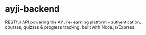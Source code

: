 # ayji-backend
RESTful API powering the AYJI e-learning platform – authentication, courses, quizzes &amp; progress tracking, built with Node.js/Express.
